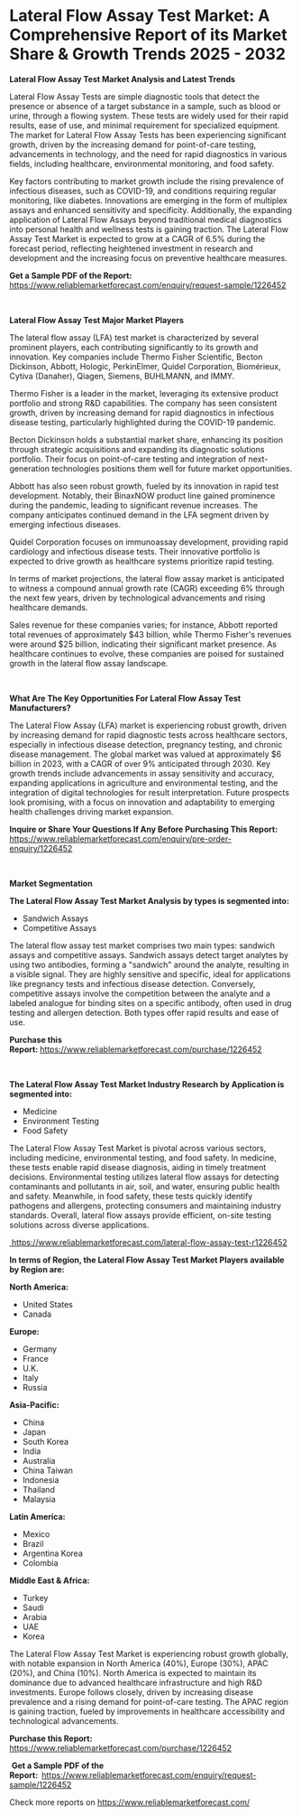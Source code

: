 <p><h1>Lateral Flow Assay Test Market: A Comprehensive Report of its Market Share & Growth Trends 2025 - 2032</h1></p><p><strong>Lateral Flow Assay Test Market Analysis and Latest Trends</strong></p>
<p><p>Lateral Flow Assay Tests are simple diagnostic tools that detect the presence or absence of a target substance in a sample, such as blood or urine, through a flowing system. These tests are widely used for their rapid results, ease of use, and minimal requirement for specialized equipment. The market for Lateral Flow Assay Tests has been experiencing significant growth, driven by the increasing demand for point-of-care testing, advancements in technology, and the need for rapid diagnostics in various fields, including healthcare, environmental monitoring, and food safety.</p><p>Key factors contributing to market growth include the rising prevalence of infectious diseases, such as COVID-19, and conditions requiring regular monitoring, like diabetes. Innovations are emerging in the form of multiplex assays and enhanced sensitivity and specificity. Additionally, the expanding application of Lateral Flow Assays beyond traditional medical diagnostics into personal health and wellness tests is gaining traction. The Lateral Flow Assay Test Market is expected to grow at a CAGR of 6.5% during the forecast period, reflecting heightened investment in research and development and the increasing focus on preventive healthcare measures.</p></p>
<p><strong>Get a Sample PDF of the Report:&nbsp;</strong> <a href="https://www.reliablemarketforecast.com/enquiry/request-sample/1226452?utm_campaign=1720&utm_medium=2&utm_source=Github&utm_content=ia&utm_term=03032025&utm_id=lateral-flow-assay-test">https://www.reliablemarketforecast.com/enquiry/request-sample/1226452</a></p>
<p>&nbsp;</p>
<p><strong>Lateral Flow Assay Test Major Market Players</strong></p>
<p><p>The lateral flow assay (LFA) test market is characterized by several prominent players, each contributing significantly to its growth and innovation. Key companies include Thermo Fisher Scientific, Becton Dickinson, Abbott, Hologic, PerkinElmer, Quidel Corporation, Biomérieux, Cytiva (Danaher), Qiagen, Siemens, BUHLMANN, and IMMY.</p><p>Thermo Fisher is a leader in the market, leveraging its extensive product portfolio and strong R&D capabilities. The company has seen consistent growth, driven by increasing demand for rapid diagnostics in infectious disease testing, particularly highlighted during the COVID-19 pandemic. </p><p>Becton Dickinson holds a substantial market share, enhancing its position through strategic acquisitions and expanding its diagnostic solutions portfolio. Their focus on point-of-care testing and integration of next-generation technologies positions them well for future market opportunities.</p><p>Abbott has also seen robust growth, fueled by its innovation in rapid test development. Notably, their BinaxNOW product line gained prominence during the pandemic, leading to significant revenue increases. The company anticipates continued demand in the LFA segment driven by emerging infectious diseases.</p><p>Quidel Corporation focuses on immunoassay development, providing rapid cardiology and infectious disease tests. Their innovative portfolio is expected to drive growth as healthcare systems prioritize rapid testing.</p><p>In terms of market projections, the lateral flow assay market is anticipated to witness a compound annual growth rate (CAGR) exceeding 6% through the next few years, driven by technological advancements and rising healthcare demands.</p><p>Sales revenue for these companies varies; for instance, Abbott reported total revenues of approximately $43 billion, while Thermo Fisher's revenues were around $25 billion, indicating their significant market presence. As healthcare continues to evolve, these companies are poised for sustained growth in the lateral flow assay landscape.</p></p>
<p>&nbsp;</p>
<p><strong>What Are The Key Opportunities For Lateral Flow Assay Test Manufacturers?</strong></p>
<p><p>The Lateral Flow Assay (LFA) market is experiencing robust growth, driven by increasing demand for rapid diagnostic tests across healthcare sectors, especially in infectious disease detection, pregnancy testing, and chronic disease management. The global market was valued at approximately $6 billion in 2023, with a CAGR of over 9% anticipated through 2030. Key growth trends include advancements in assay sensitivity and accuracy, expanding applications in agriculture and environmental testing, and the integration of digital technologies for result interpretation. Future prospects look promising, with a focus on innovation and adaptability to emerging health challenges driving market expansion.</p></p>
<p><strong>Inquire or Share Your Questions If Any Before Purchasing This Report:</strong> <a href="https://www.reliablemarketforecast.com/enquiry/pre-order-enquiry/1226452?utm_campaign=1720&utm_medium=2&utm_source=Github&utm_content=ia&utm_term=03032025&utm_id=lateral-flow-assay-test">https://www.reliablemarketforecast.com/enquiry/pre-order-enquiry/1226452</a></p>
<p>&nbsp;</p>
<p><strong>Market Segmentation</strong></p>
<p><strong>The Lateral Flow Assay Test Market Analysis by types is segmented into:</strong></p>
<p><ul><li>Sandwich Assays</li><li>Competitive Assays</li></ul></p>
<p><p>The lateral flow assay test market comprises two main types: sandwich assays and competitive assays. Sandwich assays detect target analytes by using two antibodies, forming a "sandwich" around the analyte, resulting in a visible signal. They are highly sensitive and specific, ideal for applications like pregnancy tests and infectious disease detection. Conversely, competitive assays involve the competition between the analyte and a labeled analogue for binding sites on a specific antibody, often used in drug testing and allergen detection. Both types offer rapid results and ease of use.</p></p>
<p><strong>Purchase this Report:&nbsp;</strong><a href="https://www.reliablemarketforecast.com/purchase/1226452?utm_campaign=1720&utm_medium=2&utm_source=Github&utm_content=ia&utm_term=03032025&utm_id=lateral-flow-assay-test">https://www.reliablemarketforecast.com/purchase/1226452</a></p>
<p>&nbsp;</p>
<p><strong>The Lateral Flow Assay Test Market Industry Research by Application is segmented into:</strong></p>
<p><ul><li>Medicine</li><li>Environment Testing</li><li>Food Safety</li></ul></p>
<p><p>The Lateral Flow Assay Test Market is pivotal across various sectors, including medicine, environmental testing, and food safety. In medicine, these tests enable rapid disease diagnosis, aiding in timely treatment decisions. Environmental testing utilizes lateral flow assays for detecting contaminants and pollutants in air, soil, and water, ensuring public health and safety. Meanwhile, in food safety, these tests quickly identify pathogens and allergens, protecting consumers and maintaining industry standards. Overall, lateral flow assays provide efficient, on-site testing solutions across diverse applications.</p></p>
<p><a href="https://www.reliablemarketforecast.com/lateral-flow-assay-test-r1226452?utm_campaign=1720&utm_medium=2&utm_source=Github&utm_content=ia&utm_term=03032025&utm_id=lateral-flow-assay-test">&nbsp;https://www.reliablemarketforecast.com/lateral-flow-assay-test-r1226452</a></p>
<p><strong>In terms of Region, the Lateral Flow Assay Test Market Players available by Region are:</strong></p>
<p>
    <p> <strong> North America: </strong>
        <ul>
            <li>United States</li>
            <li>Canada</li>
        </ul>
        </p> 
    <p> <strong> Europe: </strong>
        <ul>
            <li>Germany</li>
            <li>France</li>
            <li>U.K.</li>
            <li>Italy</li>
            <li>Russia</li>
        </ul>
        </p> 
    <p> <strong> Asia-Pacific: </strong>
        <ul>
            <li>China</li>
            <li>Japan</li>
            <li>South Korea</li>
            <li>India</li>
            <li>Australia</li>
            <li>China Taiwan</li>
            <li>Indonesia</li>
            <li>Thailand</li>
            <li>Malaysia</li>
        </ul>
        </p> 
    <p> <strong> Latin America: </strong>
        <ul>
            <li>Mexico</li>
            <li>Brazil</li>
            <li>Argentina Korea</li>
            <li>Colombia</li>
        </ul>
        </p> 
    <p> <strong> Middle East & Africa: </strong>
        <ul>
            <li>Turkey</li>
            <li>Saudi</li>
            <li>Arabia</li>
            <li>UAE</li>
            <li>Korea</li>
        </ul>
    </p>
    </p>
<p><p>The Lateral Flow Assay Test Market is experiencing robust growth globally, with notable expansion in North America (40%), Europe (30%), APAC (20%), and China (10%). North America is expected to maintain its dominance due to advanced healthcare infrastructure and high R&D investments. Europe follows closely, driven by increasing disease prevalence and a rising demand for point-of-care testing. The APAC region is gaining traction, fueled by improvements in healthcare accessibility and technological advancements.</p></p>
<p><strong>Purchase this Report: </strong><a href="https://www.reliablemarketforecast.com/purchase/1226452?utm_campaign=1720&utm_medium=2&utm_source=Github&utm_content=ia&utm_term=03032025&utm_id=lateral-flow-assay-test">https://www.reliablemarketforecast.com/purchase/1226452</a></p>
<p>&nbsp;<strong>Get a Sample PDF of the Report:&nbsp;&nbsp;</strong><a href="https://www.reliablemarketforecast.com/enquiry/request-sample/1226452?utm_campaign=1720&utm_medium=2&utm_source=Github&utm_content=ia&utm_term=03032025&utm_id=lateral-flow-assay-test">https://www.reliablemarketforecast.com/enquiry/request-sample/1226452</a></p>
<p><strong></strong></p>
<p>Check more reports on <a href="https://www.reliablemarketforecast.com/?utm_campaign=1720&utm_medium=2&utm_source=Github&utm_content=ia&utm_term=03032025&utm_id=lateral-flow-assay-test">https://www.reliablemarketforecast.com/</a></p>